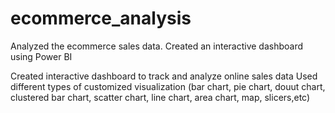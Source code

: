 # ecommerce_analysis
Analyzed the ecommerce sales data. Created an interactive dashboard using Power BI

Created interactive dashboard to track and analyze online sales data
Used different types of customized visualization (bar chart, pie chart, douut chart, clustered bar chart, scatter chart, line chart, area chart, map, slicers,etc)
